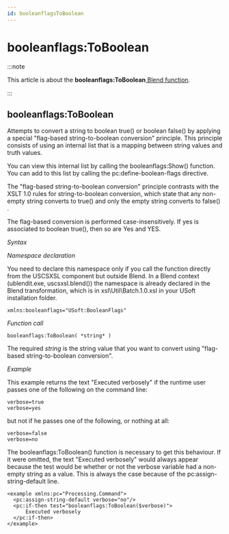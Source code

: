 ```yaml
---
id: booleanflagsToBoolean
---
```


# booleanflags:ToBoolean




:::note

This article is about the **booleanflags:ToBoolean**[ Blend function](/docs/Repositories/Blend_functions).

:::

## **booleanflags:ToBoolean**

Attempts to convert a string to boolean true() or boolean false() by applying a special "flag-based string-to-boolean conversion" principle. This principle consists of using an internal list that is a mapping between string values and truth values.

You can view this internal list by calling the booleanflags:Show() function. You can add to this list by calling the pc:define-boolean-flags directive.

The "flag-based string-to-boolean conversion" principle contrasts with the XSLT 1.0 rules for string-to-boolean conversion, which state that any non-empty string converts to true() and only the empty string converts to false() .

The flag-based conversion is performed case-insensitively. If yes is associated to boolean true(), then so are Yes and YES.

*Syntax*

*Namespace declaration*

You need to declare this namespace only if you call the function directly from the USCSXSL component but outside Blend. In a Blend context (ublendit.exe, uscsxsl.blend()) the namespace is already declared in the Blend transformation, which is in xsl\\Util\\Batch.1.0.xsl in your USoft installation folder.

```
xmlns:booleanflags="USoft:BooleanFlags"
```

*Function call*

```
booleanflags:ToBoolean( *string* )
```

The required *string* is the string value that you want to convert using "flag-based string-to-boolean conversion".

*Example*

This example returns the text "Executed verbosely" if the runtime user passes one of the following on the command line:

```
verbose=true
verbose=yes
```

but not if he passes one of the following, or nothing at all:

```
verbose=false
verbose=no
```

The booleanflags:ToBoolean() function is necessary to get this behaviour. If it were omitted, the text "Executed verbosely" would always appear because the test would be whether or not the verbose variable had a non-empty string as a value. This is always the case because of the pc:assign-string-default line.

```language-xml
<example xmlns:pc="Processing.Command">
  <pc:assign-string-default verbose="no"/>
  <pc:if-then test="booleanflags:ToBoolean($verbose)">
      Executed verbosely
  </pc:if-then>
</example>
```

 